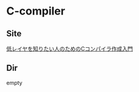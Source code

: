 # C-compiler

## Site

[低レイヤを知りたい人のためのCコンパイラ作成入門](https://www.sigbus.info/compilerbook)

## Dir

empty
